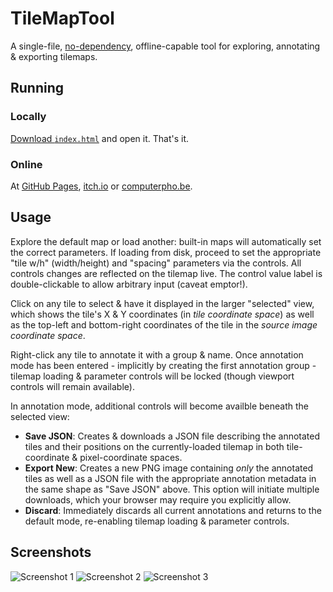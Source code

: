 # TileMapTool

A single-file, [no-dependency](http://vanilla-js.com/), offline-capable tool for exploring, annotating & exporting tilemaps.

## Running

### Locally

[Download `index.html`](https://raw.githubusercontent.com/rpj/tmt/main/index.html) and open it. That's it.

### Online

At [GitHub Pages](https://rpj.github.io/tmt/), [itch.io](https://rpjsf.itch.io/tmt/) or [computerpho.be](https://tmt.computerpho.be/).

## Usage
<!-- The "Usage" section is pure HTML to allow pulling it into the tool directly -->

<p>Explore the default map or load another: built-in maps will automatically set the correct parameters. If loading from disk, proceed to set the appropriate "tile w/h" (width/height) and "spacing" parameters via the controls. All controls changes are reflected on the tilemap live. The control value label is double-clickable to allow arbitrary input (caveat emptor!).</p>

<p>Click on any tile to select & have it displayed in the larger "selected" view, which shows the tile's X & Y coordinates (in <i>tile coordinate space</i>) as well as the top-left and bottom-right coordinates of the tile in the <i>source image coordinate space</i>.</p>

<p>Right-click any tile to annotate it with a group & name. Once annotation mode has been entered - implicitly by creating the first annotation group - tilemap loading & parameter controls will be locked (though viewport controls will remain available).</p>

<p>In annotation mode, additional controls will become availble beneath the selected view:</p>

<ul>
<li><b>Save JSON</b>: Creates & downloads a JSON file describing the annotated tiles and their positions on the currently-loaded tilemap in both tile-coordinate & pixel-coordinate spaces.</li>
<li><b>Export New</b>: Creates a new PNG image containing <i>only</i> the annotated tiles as well as a JSON file with the appropriate annotation metadata in the same shape as "Save JSON" above. This option will initiate multiple downloads, which your browser may require you explicitly allow.</li>
<li><b>Discard</b>: Immediately discards all current annotations and returns to the default mode, re-enabling tilemap loading & parameter controls.</li>
</ul>

## Screenshots

![Screenshot 1](https://tmt.computerpho.be/ss1.png)
![Screenshot 2](https://tmt.computerpho.be/ss2.png)
![Screenshot 3](https://tmt.computerpho.be/ss3.png)